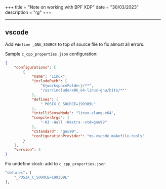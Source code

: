 +++
title = "Note on working with BPF XDP"
date = "30/03/2023"
description = "rg"
+++

---
## vscode
Add `#define _GNU_SOURCE` to top of source file to fix almost all errors.

Sample `c_cpp_properties.json` configuration:
```json
{
    "configurations": [
        {
            "name": "Linux",
            "includePath": [
                "${workspaceFolder}/**",
                "/usr/include/x86_64-linux-gnu/bits/**"
            ],
            "defines": [
                "_POSIX_C_SOURCE=199309L"
            ],
            "intelliSenseMode": "linux-clang-x64",
            "compilerArgs": [
                "-O3 -Wall -Wextra -std=gnu99"
            ],
            "cStandard": "gnu99",
            "configurationProvider": "ms-vscode.makefile-tools"
        }
    ],
    "version": 4
}
```
Fix undefine clock: add to ``c_cpp_properties.json``
```bash
"defines": [
    "_POSIX_C_SOURCE=199309L"
],
```